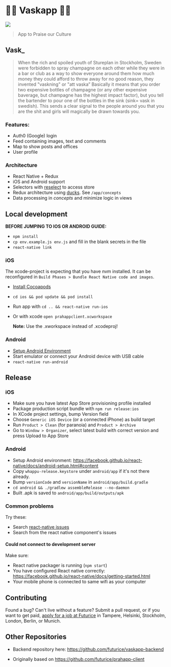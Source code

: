 # 🙏🙏 Vaskapp 🙏🙏

![](docs/logo.png)

> App to Praise our Culture

## Vask_
> When the rich and spoiled youth of Stureplan in Stockholm, Sweden were forbidden to spray champagne on each other while they were in a bar or club as a way to show everyone around them how much money they could afford to throw away for no good reason, they invented "vaskning" or "att vaska”
Basically it means that you order two expensive bottles of champagne (or any other expensive baverage, but champagne has the highest impact factor), but you tell the bartender to pour one of the bottles in the sink (sink= vask in swedish). This sends a clear signal to the people around you that you are the shit and girls will magically be drawn towards you.



### Features:
* Auth0 (Google) login
* Feed containing images, text and comments
* Map to show posts and offices
* User profile

### Architecture
* React Native + Redux
* iOS and Android support
* Selectors with [reselect](https://github.com/reactjs/reselect/) to access store
* Redux architecture using [ducks](https://github.com/erikras/ducks-modular-redux). See `/app/concepts`
* Data processing in _concepts_ and minimize logic in views

## Local development

**BEFORE JUMPING TO IOS OR ANDROID GUIDE:**

* `npm install`
* `cp env.example.js env.js` and fill in the blank secrets in the file
* `react-native link`

### iOS

The xcode-project is expecting that you have nvm installed. It can be reconfigured in
`Build Phases > Bundle React Native code and images`.

- [Install Cocoapods](https://guides.cocoapods.org/using/getting-started.html#installation)
- `cd ios && pod update && pod install`
- Run app with `cd .. && react-native run-ios`
- Or with xcode `open prahappclient.xcworkspace`

  **Note:** Use the .xworkspace instead of .xcodeproj!

### Android

- [Setup Android Environment](http://facebook.github.io/react-native/releases/0.44/docs/getting-started.html#android-development-environment)
- Start emulator or connect your Android device with USB cable
- `react-native run-android`

## Release

### iOS

* Make sure you have latest App Store provisioning profile installed
* Package production script bundle with `npm run release:ios`
* In XCode project settings, bump Version field
* Choose `Generic iOS Device` (or a connected iPhone) as build target
* Run `Product > Clean` (for paranoia) and `Product > Archive`
* Go to `Window > Organizer`, select latest build with correct version and press Upload to App Store

### Android

* Setup Android environment: https://facebook.github.io/react-native/docs/android-setup.html#content
* Copy `whappu-release.keystore` under `android/app` if it's not there already.
* Bump `versionCode` and `versionName` in `android/app/build.gradle`
* `cd android && ./gradlew assembleRelease --no-daemon`
* Built .apk is saved to `android/app/build/outputs/apk`

### Common problems

Try these:
* Search [react-native issues](https://github.com/facebook/react-native)
* Search from the react native component's issues

#### Could not connect to development server

Make sure:

* React native packager is running (`npm start`)
* You have configured React native correctly: https://facebook.github.io/react-native/docs/getting-started.html
* Your mobile phone is connected to same wifi as your computer

## Contributing

Found a bug? Can't live without a feature? Submit a pull request, or if you want to get paid, [apply for a job at Futurice](http://futurice.com/careers) in Tampere, Helsinki, Stockholm, London, Berlin, or Munich.


## Other Repositories
* Backend repository here: https://github.com/futurice/vaskapp-backend

* Originally based on https://github.com/futurice/prahapp-client
